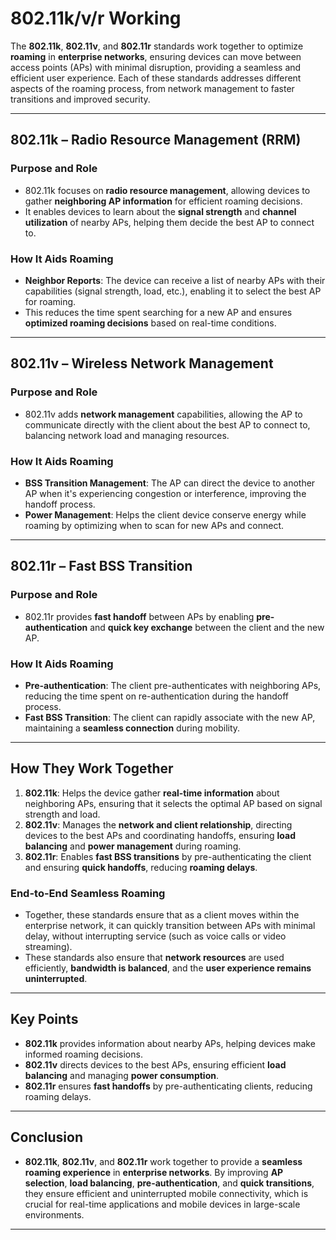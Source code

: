 # 802.11k/v/r Working

The **802.11k**, **802.11v**, and **802.11r** standards work together to optimize **roaming** in **enterprise networks**, ensuring devices can move between access points (APs) with minimal disruption, providing a seamless and efficient user experience. Each of these standards addresses different aspects of the roaming process, from network management to faster transitions and improved security.

---

## **802.11k – Radio Resource Management (RRM)**

### **Purpose and Role**
- 802.11k focuses on **radio resource management**, allowing devices to gather **neighboring AP information** for efficient roaming decisions.
- It enables devices to learn about the **signal strength** and **channel utilization** of nearby APs, helping them decide the best AP to connect to.

### **How It Aids Roaming**
- **Neighbor Reports**: The device can receive a list of nearby APs with their capabilities (signal strength, load, etc.), enabling it to select the best AP for roaming.
- This reduces the time spent searching for a new AP and ensures **optimized roaming decisions** based on real-time conditions.

---

## **802.11v – Wireless Network Management**

### **Purpose and Role**
- 802.11v adds **network management** capabilities, allowing the AP to communicate directly with the client about the best AP to connect to, balancing network load and managing resources.

### **How It Aids Roaming**
- **BSS Transition Management**: The AP can direct the device to another AP when it's experiencing congestion or interference, improving the handoff process.
- **Power Management**: Helps the client device conserve energy while roaming by optimizing when to scan for new APs and connect.

---

## **802.11r – Fast BSS Transition**

### **Purpose and Role**
- 802.11r provides **fast handoff** between APs by enabling **pre-authentication** and **quick key exchange** between the client and the new AP.

### **How It Aids Roaming**
- **Pre-authentication**: The client pre-authenticates with neighboring APs, reducing the time spent on re-authentication during the handoff process.
- **Fast BSS Transition**: The client can rapidly associate with the new AP, maintaining a **seamless connection** during mobility.

---

## **How They Work Together**

1. **802.11k**: Helps the device gather **real-time information** about neighboring APs, ensuring that it selects the optimal AP based on signal strength and load.
2. **802.11v**: Manages the **network and client relationship**, directing devices to the best APs and coordinating handoffs, ensuring **load balancing** and **power management** during roaming.
3. **802.11r**: Enables **fast BSS transitions** by pre-authenticating the client and ensuring **quick handoffs**, reducing **roaming delays**.

### **End-to-End Seamless Roaming**
- Together, these standards ensure that as a client moves within the enterprise network, it can quickly transition between APs with minimal delay, without interrupting service (such as voice calls or video streaming).
- These standards also ensure that **network resources** are used efficiently, **bandwidth is balanced**, and the **user experience remains uninterrupted**.

---

## **Key Points**

- **802.11k** provides information about nearby APs, helping devices make informed roaming decisions.
- **802.11v** directs devices to the best APs, ensuring efficient **load balancing** and managing **power consumption**.
- **802.11r** ensures **fast handoffs** by pre-authenticating clients, reducing roaming delays.

---

## **Conclusion**

- **802.11k**, **802.11v**, and **802.11r** work together to provide a **seamless roaming experience** in **enterprise networks**. By improving **AP selection**, **load balancing**, **pre-authentication**, and **quick transitions**, they ensure efficient and uninterrupted mobile connectivity, which is crucial for real-time applications and mobile devices in large-scale environments.

---